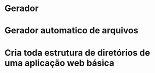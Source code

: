 # Gerador
# Gerador automatico de arquivos
# Cria toda estrutura de diretórios de uma aplicação web básica